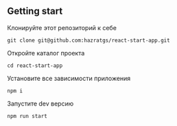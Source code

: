 ## Getting start
Клонируйте этот репозиторий к себе

    git clone git@github.com:hazratgs/react-start-app.git
Откройте каталог проекта

    cd react-start-app
Установите все зависимости приложения

    npm i
Запустите dev версию

    npm run start

